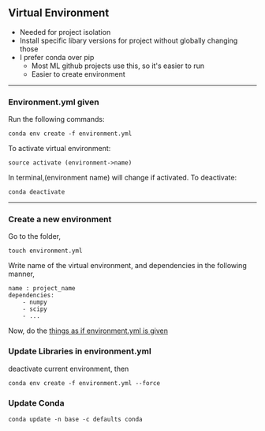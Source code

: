 ## **Virtual Environment**
- Needed for project isolation
- Install specific libary versions for project without globally changing those
- I prefer conda over pip
    - Most ML github projects use this, so it's easier to run
    - Easier to create environment

---
### **Environment.yml given**
Run the following commands:
```
conda env create -f environment.yml
```
To activate virtual environment:
``` 
source activate (environment->name)
```
In terminal,(environment name) will change if activated.
To deactivate:
```
conda deactivate
 ```
 ---

### **Create a new environment**
Go to the folder,
```
touch environment.yml
```
Write name of the virtual environment, and dependencies in the following manner,
```
name : project_name
dependencies:
    - numpy
    - scipy
    - ...
```
Now, do the [things as if environment.yml is given](#environmentyml-given)

### **Update Libraries in environment.yml**
deactivate current environment, then
```
conda env create -f environment.yml --force
```

### **Update Conda**
```
conda update -n base -c defaults conda
```
